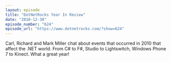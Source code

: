 ```yaml
---
layout: episode
title: "DotNetRocks Year In Review"
date: "2010-12-30"
episode_number: "624"
episode_url: "https://www.dotnetrocks.com/?show=624"
---
```


Carl, Richard and Mark Miller chat about events that occurred in 2010 that affect the .NET world. From C# to F#, Studio to Lightswitch, Windows Phone 7 to Kinect. What a great year!
